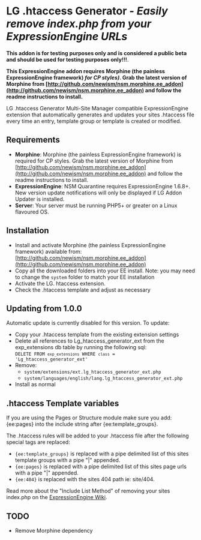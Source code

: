 LG .htaccess Generator - _Easily remove index.php from your ExpressionEngine URLs_
================================================================================

**This addon is for testing purposes only and is considered a public beta and should be used for testing purposes only!!!**.

**This ExpressionEngine addon requires Morphine (the painless ExpressionEngine framework) _for CP styles)_. Grab the latest version of Morphine from [http://github.com/newism/nsm.morphine.ee_addon](http://github.com/newism/nsm.morphine.ee_addon) and follow the readme instructions to install.**

LG .htaccess Generator Multi-Site Manager compatible ExpressionEngine extension that automatically generates and updates your sites .htaccess file every time an entry, template group or template is created or modified.

Requirements
------------

* **Morphine**: Morphine (the painless ExpressionEngine framework) is required for CP styles. Grab the latest version of Morphine from [http://github.com/newism/nsm.morphine.ee_addon](http://github.com/newism/nsm.morphine.ee_addon) and follow the readme instructions to install.
* **ExpressionEngine**: NSM Quarantine requires ExpressionEngine 1.6.8+. New version update notifications will only be displayed if LG Addon Updater is installed.
* **Server**: Your server must be running PHP5+ or greater on a Linux flavoured OS.

Installation
------------

* Install and activate Morphine (the painless ExpressionEngine framework) available from: [http://github.com/newism/nsm.morphine.ee_addon](http://github.com/newism/nsm.morphine.ee_addon)
* Copy all the downloaded folders into your EE install. Note: you may need to change the <code>system</code> folder to match your EE installation
* Activate the LG. htaccess extension.
* Check the .htaccess template and adjust as necessary

Updating from 1.0.0
-------------------

Automatic update is currently disabled for this version. To update:

* Copy your .htaccess template from the existing extension settings
* Delete all references to Lg\_htaccess\_generator\_ext from the exp_extensions db table by running the following sql:  
<code>DELETE FROM `exp_extensions` WHERE `class` = 'Lg\_htaccess\_generator\_ext'</code>
* Remove:
	* <code>system/extensions/ext.lg\_htaccess\_generator\_ext.php</code>
	* <code>system/languages/english/lang.lg\_htaccess\_generator\_ext.php</code>
* Install as normal

.htaccess Template variables
----------------------------

If you are using the Pages or Structure module make sure you add: {ee:pages} into the include string after {ee:template_groups}.

The .htaccess rules will be added to your .htaccess file after the following special tags are replaced:

* <code>{ee:template_groups}</code> is replaced with a pipe delimited list of this sites template groups with a pipe "|" appended.
* <code>{ee:pages}</code> is replaced with a pipe delimited list of this sites page urls with a pipe "|" appended.
* <code>{ee:404}</code> is replaced with the sites 404 path ie: site/404.

Read more about the "Include List Method" of removing your sites index.php on the [ExpressionEngine Wiki](http://expressionengine.com/index.php?affiliate=newism&page=wiki/Remove_index.php_From_URLs/#Include_List_Method).

TODO
----

* Remove Morphine dependency